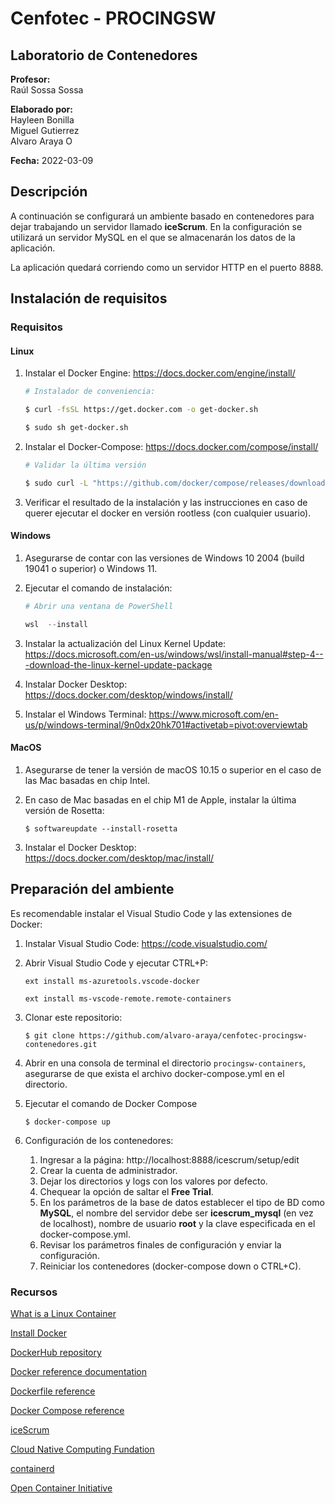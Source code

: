 
# Cenfotec - PROCINGSW

## Laboratorio de Contenedores

**Profesor:**  
Raúl Sossa Sossa


**Elaborado por:**  
Hayleen Bonilla  
Miguel Gutierrez  
Alvaro Araya O

**Fecha:**
2022-03-09

## Descripción

A continuación se configurará un ambiente basado en contenedores para dejar trabajando un servidor llamado **iceScrum**. En la configuración se utilizará un servidor MySQL en el que se almacenarán los datos de la aplicación.

La aplicación quedará corriendo como un servidor HTTP en el puerto 8888.

## Instalación de requisitos

### Requisitos

#### Linux

1. Instalar el Docker Engine: https://docs.docker.com/engine/install/
    ```bash
    # Instalador de conveniencia:
    
    $ curl -fsSL https://get.docker.com -o get-docker.sh
    
    $ sudo sh get-docker.sh
    
    ```

2. Instalar el Docker-Compose: https://docs.docker.com/compose/install/
    ```bash
    # Validar la última versión
    
    $ sudo curl -L "https://github.com/docker/compose/releases/download/1.29.2/docker-compose-$(uname -s)-$(uname -m)" -o /usr/local/bin/docker-compose
    ```

3. Verificar el resultado de la instalación y las instrucciones en caso de querer ejecutar el docker en versión rootless (con cualquier usuario).

#### Windows

1. Asegurarse de contar con las versiones de Windows 10 2004 (build 19041 o superior) o Windows 11.

2. Ejecutar el comando de instalación:
    ```powershell
    # Abrir una ventana de PowerShell
    
    wsl  --install
    
    ```

3. Instalar la actualización del Linux Kernel Update: https://docs.microsoft.com/en-us/windows/wsl/install-manual#step-4---download-the-linux-kernel-update-package

4. Instalar Docker Desktop: https://docs.docker.com/desktop/windows/install/

5. Instalar el Windows Terminal: https://www.microsoft.com/en-us/p/windows-terminal/9n0dx20hk701#activetab=pivot:overviewtab

#### MacOS

1. Asegurarse de tener la versión de macOS 10.15 o superior en el caso de las Mac basadas en chip Intel.

2. En caso de Mac basadas en el chip M1 de Apple, instalar la última versión de Rosetta:
    ```console
    $ softwareupdate --install-rosetta
    ```

3. Instalar el Docker Desktop: https://docs.docker.com/desktop/mac/install/

## Preparación del ambiente

Es recomendable instalar el Visual Studio Code y las extensiones de Docker:

1. Instalar Visual Studio Code: https://code.visualstudio.com/
2. Abrir Visual Studio Code y ejecutar CTRL+P:
    ```
    ext install ms-azuretools.vscode-docker
    
    ext install ms-vscode-remote.remote-containers
    ```
3. Clonar este repositorio:
    ```
    $ git clone https://github.com/alvaro-araya/cenfotec-procingsw-contenedores.git
    ```
4. Abrir en una consola de terminal el directorio ```procingsw-containers```, asegurarse de que exista el archivo docker-compose.yml en el directorio.

5. Ejecutar el comando de Docker Compose
    ```
    $ docker-compose up
    ```

6. Configuración de los contenedores:
    1. Ingresar a la página: http://localhost:8888/icescrum/setup/edit
    2. Crear la cuenta de administrador.
    3. Dejar los directorios y logs con los valores por defecto.
    4. Chequear la opción de saltar el **Free Trial**.
    5. En los parámetros de la base de datos establecer el tipo de BD como **MySQL**, el nombre del servidor debe ser **icescrum_mysql** (en vez de localhost), nombre de usuario **root** y la clave especificada en el docker-compose.yml.
    6. Revisar los parámetros finales de configuración y enviar la configuración.
    7. Reiniciar los contenedores (docker-compose down o CTRL+C).

### Recursos

[What is a Linux Container](https://www.redhat.com/en/topics/containers/whats-a-linux-container)

[Install Docker](https://www.docker.com/products/docker-desktop)

[DockerHub repository](https://hub.docker.com)

[Docker reference documentation](https://docs.docker.com/reference/)

[Dockerfile reference](https://docs.docker.com/engine/reference/builder/)

[Docker Compose reference](https://docs.docker.com/compose/compose-file/)

[iceScrum](https://www.icescrum.com/)

[Cloud Native Computing Fundation](https://www.cncf.io/)

[containerd](https://containerd.io/)

[Open Container Initiative](https://opencontainers.org/)

